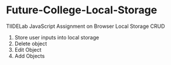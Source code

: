 # Future-College-Local-Storage

TIIDELab JavaScript Assignment on Browser Local Storage CRUD

1. Store user inputs into local storage
2. Delete object
3. Edit Object
4. Add Objects
